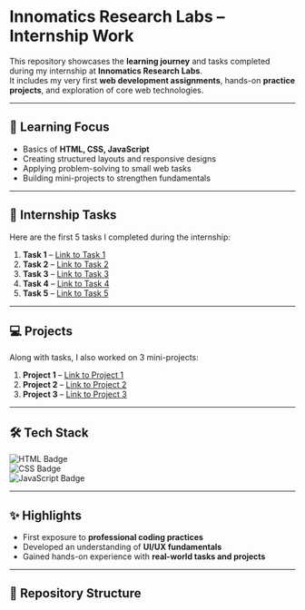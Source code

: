 # Innomatics Research Labs – Internship Work  

This repository showcases the **learning journey** and tasks completed during my internship at **Innomatics Research Labs**.  
It includes my very first **web development assignments**, hands-on **practice projects**, and exploration of core web technologies.  

---

## 🚀 Learning Focus  

- Basics of **HTML, CSS, JavaScript**  
- Creating structured layouts and responsive designs  
- Applying problem-solving to small web tasks  
- Building mini-projects to strengthen fundamentals  

---

## 📌 Internship Tasks  

Here are the first 5 tasks I completed during the internship:  

1. **Task 1** – [Link to Task 1](https://ckphase.github.io/InnomaticsOriginal/innomaticsInternshipTask1.html)  
2. **Task 2** – [Link to Task 2](#)  
3. **Task 3** – [Link to Task 3](#)  
4. **Task 4** – [Link to Task 4](#)  
5. **Task 5** – [Link to Task 5](#)  

---

## 💻 Projects  

Along with tasks, I also worked on 3 mini-projects:  

1. **Project 1** – [Link to Project 1](#)  
2. **Project 2** – [Link to Project 2](#)  
3. **Project 3** – [Link to Project 3](#)  

---

## 🛠️ Tech Stack  

![HTML Badge](https://img.shields.io/badge/HTML-5-orange?logo=html5&logoColor=white)  
![CSS Badge](https://img.shields.io/badge/CSS-3-blue?logo=css3&logoColor=white)  
![JavaScript Badge](https://img.shields.io/badge/JavaScript-ES6-yellow?logo=javascript&logoColor=black)  

---

## ✨ Highlights  

- First exposure to **professional coding practices**  
- Developed an understanding of **UI/UX fundamentals**  
- Gained hands-on experience with **real-world tasks and projects**  

---

## 📂 Repository Structure  

